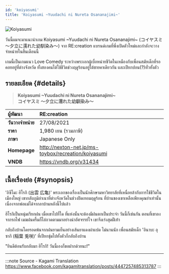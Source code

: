 ```yaml
---
id: 'koiyasumi'
title: 'Koiyasumi ~Yuudachi ni Nureta Osananajimi~'
---
```


![Koiyasumi](https://res.cloudinary.com/kagamiweb/image/upload/v1631543684/visualnovel/preview/koiyasumi.jpg)

วันนี้ผมจะมาแนะนำเกม Koiyasumi ~Yuudachi ni Nureta Osananajimi~ (コイヤスミ ～夕立に濡れた幼馴染み～) จาก RE:creation แบรนด์เกมที่พึ่งเปิดตัวใหม่และกำลังจะวางจำหน่ายในสิ้นเดือนนี้

เกมนี้เป็นเกมแนว Love Comedy ระหว่างพระเอกผู้เบื่อหน่ายชีวิตในเหมืองกับเพื่อนสมัยเด็กที่รอคอยอยู่ที่ต่างจังหวัด ทั้งสองคนได้ใช้ชีวิตช่วงฤดูร้อนอยู่ใต้ชายคาเดียวกัน และเปียกปอน(?)ทั่วทั้งตัว

## รายละเอียด {#details}

> **Koiyasumi ~Yuudachi ni Nureta Osananajimi~**  
> **コイヤスミ ～夕立に濡れた幼馴染み～**

| ผู้พัฒนา | RE:creation |
| :---- | :---- |
| **วันวางจำหน่าย** | 27/08/2021 |
| **ราคา** | 1,980 เยน (รวมภาษี) |
| **ภาษา** | Japanese Only |
| **Homepage** | http://nexton-net.jp/ms-toybox/recreation/koiyasumi |
| **VNDB** | https://vndb.org/v31434 |

## เนื้อเรื่องย่อ {#synopsis}

'อิซึโมะ ฮิโรกิ (出雲 広亀)' พระเอกของเรื่องเป็นนักศึกษามหาวิทยาลัยที่เหนื่อยล้ากับการใช้ชีวิตในเมืองใหญ่ 
เขากลับภูมิลำเนาที่ต่างจังหวัดในช่วงปิดเทอมฤดูร้อน ที่บ้านของเขาเหลือเพียงคุณย่าเท่านั้นเนื่องจากพ่อแม่ได้จากลาบ้านหลังนี้ไปแล้ว

ฮิโรกิเป็นหนุ่มเรียกฝน เมื่อเขาไปที่ใด ที่แห่งนั้นจะต้องมีฝนตกเป็นประจำ วันนี้ก็เช่นกัน ตอนที่เขาลงจากรถไฟ เมฆฝนครึ้มก็ไล่กวดตามมาอย่างน่าอัศจรรย์ใจ เขาจึงเร่งสุดฝีเท้า 

กลับถึงบ้านโดยรอดพ้นจากฝนยามเย็นอย่างเส้นยาแดงผ่าแปด
ไม่นานนัก เพื่อนสมัยเด็ก 'อินาบะ อุซากิ (稲葉 兎咲)' ที่เปียกชุ่มไปทั้งตัวก็กลับถึงบ้าน

"ยินดีต้อนรับกลับมา ฮิโรกิ! วันนี้เองก็ขอฝากด้วยนะ!"

---
:::note Source - Kagami Translation
https://www.facebook.com/kagamitranslation/posts/4447257485313787
:::